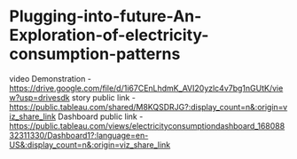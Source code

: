 # Plugging-into-future-An-Exploration-of-electricity-consumption-patterns
video Demonstration - https://drive.google.com/file/d/1i67CEnLhdmK_AVI20yzlc4v7bg1nGUtK/view?usp=drivesdk
story public link - https://public.tableau.com/shared/M8KQSDRJG?:display_count=n&:origin=viz_share_link
Dashboard public link - https://public.tableau.com/views/electricityconsumptiondashboard_16808832311330/Dashboard1?:language=en-US&:display_count=n&:origin=viz_share_link
